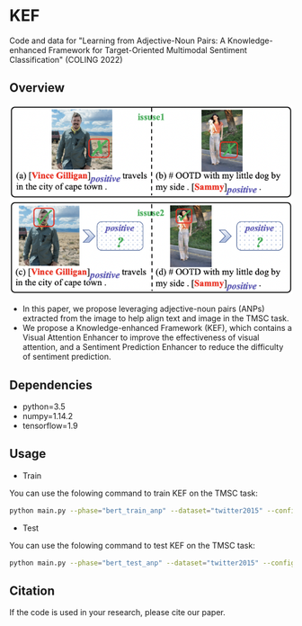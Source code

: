 # KEF

Code and data for "Learning from Adjective-Noun Pairs: A Knowledge-enhanced Framework for Target-Oriented Multimodal Sentiment Classification" (COLING 2022)

## Overview

<img src="figs/COLING2022_KEF.png" style="width:200px height:300px" />

- In this paper, we propose leveraging adjective-noun pairs (ANPs) extracted from the image to help align text and image in the TMSC task.
- We propose a Knowledge-enhanced Framework (KEF), which contains a Visual Attention Enhancer to improve the effectiveness of visual attention, and a Sentiment Prediction Enhancer to reduce the difficulty of sentiment prediction.

## Dependencies

- python=3.5
- numpy=1.14.2
- tensorflow=1.9

## Usage

- Train

You can use the folowing command to train KEF on the TMSC task:

```bash
python main.py --phase="bert_train_anp" --dataset="twitter2015" --config_path="src/multimodal/config/twitter2015_config.json"
```
-  Test

You can use the folowing command to test KEF on the TMSC task:

```bash
python main.py --phase="bert_test_anp" --dataset="twitter2015" --config_path="src/multimodal/config/twitter2015_config.json"
```

## Citation

If the code is used in your research, please cite our paper.

